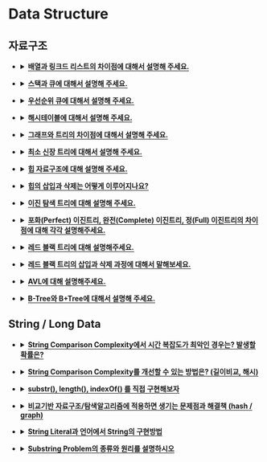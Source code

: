 # Data Structure

<div class="page-body">
   <h2>자료구조</h2>
   <ul>
      <li>
         <details>
            <summary><span style="border-bottom:0.05em solid"><strong>배열과 링크드 리스트의 차이점에 대해서 설명해 주세요.</strong></span></summary>
            <p>배열은 메모리에 할당될 때 연속적인 데이터 공간에 할당이 됩니다.</p>
            <p>데이터에 접근할 때 random access가 가능하므로 빠르지만, 삽입 삭제 시에나 배열의 크기를 유동적으로 변하기 어렵습니다.</p>
            <p>링크드 리스트는 메모리에 할당될 때 흩어져서 저장됩니다.</p>
            <p>처음에 크기를 지정해주지 않아도되며 삽입 삭제가 빠르지만 검색시 순차접근을 통해서 접근해야하므로 느립니다.</p>
         </details>
      </li>
   </ul>
   <ul>
      <li>
         <details>
            <summary><span style="border-bottom:0.05em solid"><strong>스택과 큐에 대해서 설명해 주세요.</strong></span></summary>
            <p><strong>스택</strong></p>
            <ul>
               <li>가장 마지막으로 들어온 자료가 먼저 나가는 후입선출(LIFO)</li>
            </ul>
            <ul>
               <li>ex) 재귀 알고리즘, 함수의 스택프레임 저장, 뒤로가기</li>
            </ul>
            <p><strong>큐</strong></p>
            <ul>
               <li>먼저 들어온 자료가 먼저 나가는 선입선출(FIFO)</li>
            </ul>
            <ul>
               <li>데이터가 들어간 순서대로 처리되어야 할 때 사용</li>
            </ul>
            <ul>
               <li>ex) BFS, 프로세스 관리, CPU 스케줄링</li>
            </ul>
         </details>
      </li>
   </ul>
   <ul>
      <li>
         <details>
            <summary><span style="border-bottom:0.05em solid"><strong>우선순위 큐에 대해서 설명해 주세요.</strong></span></summary>
            <ul>
               <li>우선순위를 가지고 있는 큐</li>
            </ul>
         </details>
      </li>
   </ul>
   <ul>
      <li>
         <details>
            <summary><span style="border-bottom:0.05em solid"><strong>해시테이블에 대해서 설명해 주세요.</strong></span></summary>
            <ul>
               <li>key-value를 함께 저장하는 자료구조</li>
            </ul>
            <ul>
               <li>key를 통해 value값을 얻어냄</li>
            </ul>
            <ul>
               <li>key, hash function, hash, value로 이루어짐</li>
            </ul>
            <ul>
               <li>서로 다른 키의 해시값이 동일하게 나오는 경우 해시 충돌이 일어난다</li>
            </ul>
            <p><strong>장점</strong></p>
            <ul>
               <li>적은 리소스로 많은 데이터를 효율적으로 관리 가능</li>
            </ul>
            <ul>
               <li>배열 인덱스를 사용하므로 검색, 삽입, 삭제가 빠르다</li>
            </ul>
            <p><strong>단점</strong></p>
            <ul>
               <li>충돌 발생 가능성</li>
            </ul>
            <ul>
               <li>공간 복잡도 증가</li>
            </ul>
            <ul>
               <li>들어온 순서 무시</li>
            </ul>
            <p><strong>해시 알고리즘</strong></p>
            <ul>
               <li>Chaining</li>
            </ul>
            <ul>
               <li>개방 주소법 - 선형 조사, 2차 조사, 이중 해싱</li>
            </ul>
         </details>
      </li>
   </ul>
   <ul>
      <li>
         <details>
            <summary><span style="border-bottom:0.05em solid"><strong>그래프와 트리의 차이점에 대해서 설명해 주세요.</strong></span></summary>
            <p><strong>그래프</strong></p>
            <ul>
               <li>정점과 간선을 모아놓은 자료구조</li>
            </ul>
            <ul>
               <li>연결되어있는 객체 간의 관계 표현 가능</li>
            </ul>
            <ul>
               <li>무방향/방향 가능</li>
            </ul>
            <ul>
               <li>self-loop, cycle 가능</li>
            </ul>
            <ul>
               <li>EX) 지도, 지하철 노선도, 회로</li>
            </ul>
            <p><strong>트리</strong></p>
            <ul>
               <li>계층 구조를 가지는 그래프의 한 형태</li>
            </ul>
            <ul>
               <li>하나의 루트 노드를 가짐</li>
            </ul>
            <ul>
               <li>loop, cycle 불가능</li>
            </ul>
            <figure/></a></figure>
         </details>
      </li>
   </ul>
   <ul>
      <li>
         <details>
            <summary><span style="border-bottom:0.05em solid"><strong>최소 신장 트리에 대해서 설명해 주세요.</strong></span></summary>
            <ul>
               <li>모든 노드를 잇는 신장 트리에서 간선의 가중치 합이 최솟값인 트리</li>
            </ul>
            <ul>
               <li>EX) 도로 건설, 전기 회로, 통신, 배관</li>
            </ul>
         </details>
      </li>
   </ul>
   <ul>
      <li>
         <details>
            <summary><span style="border-bottom:0.05em solid"><strong>힙 자료구조에 대해 설명해 주세요.</strong></span></summary>
            <ul>
               <li>완전 이진 트리의 일종</li>
            </ul>
            <ul>
               <li>우선순위큐에 사용</li>
            </ul>
            <ul>
               <li>최댓값이나 최솟값을 빠르게 찾을 수 있음</li>
            </ul>
            <ul>
               <li>중복된 값 허용</li>
            </ul>
         </details>
      </li>
   </ul>
   <ul>
      <li>
         <details>
            <summary><span style="border-bottom:0.05em solid"><strong>힙의 삽입과 삭제는 어떻게 이루어지나요?</strong></span></summary>
            <p><strong>삽입</strong></p>
            <ol>
               <li>마지막에 노드 추가</li>
            </ol>
            <ol>
               <li>부모와 비교 → 부모보다 크면 swap</li>
            </ol>
            <ol>
               <li>2 반복</li>
            </ol>
            <p><strong>삭제</strong></p>
            <ol>
               <li>노드 삭제</li>
            </ol>
            <ol>
               <li>마지막 노드를 부모로 가져옴</li>
            </ol>
            <ol>
               <li>부모가 자식보다 작으면 → 자식 중 큰 값과 swap</li>
            </ol>
            <ol>
               <li>3 반복</li>
            </ol>
         </details>
      </li>
   </ul>
   <ul>
      <li>
         <details>
            <summary><span style="border-bottom:0.05em solid"><strong>이진 탐색 트리에 대해 설명해 주세요.</strong></span></summary>
            <ul>
               <li>이진 트리(탐색이 O(logN)) + 연결리스트(삽입,삭제가 O(1))</li>
            </ul>
            <ul>
               <li>왼쪽 자식에는 부모보다 작은 값</li>
            </ul>
            <ul>
               <li>오른쪽 자식에는 부모보다 큰 값으로 이루어짐</li>
            </ul>
            <ul>
               <li>순회시에는 중위순회를 사용</li>
            </ul>
            <ul>
               <li>중복이 없어야함</li>
            </ul>
            <ul>
               <li>균등 트리인 경우 O(logN), 편향 트리인 경우 O(N)</li>
            </ul>
         </details>
      </li>
   </ul>
   <ul>
      <li>
         <details>
            <summary><span style="border-bottom:0.05em solid"><strong>포화(Perfect) 이진트리, 완전(Complete) 이진트리, 정(Full) 이진트리의 차이점에 대해 각각 설명해주세요.</strong></span></summary>
            <ul>
               <li><strong>포화이진트리 </strong>: 리프노드를 제외한 모든 노드가 두개의 자식을 가지고 있는 트리</li>
            </ul>
            <ul>
               <li><strong>완전이진트리</strong> : 왼쪽부터 차근차근 채워진 이진트리</li>
            </ul>
            <ul>
               <li><strong>정이진트리/적정이진트리</strong> : 노드들이 자식을 0개 혹은 2개만 가지고 있는 이진트리</li>
            </ul>
         </details>
      </li>
   </ul>
   <ul>
      <li>
         <details>
            <summary><span style="border-bottom:0.05em solid"><strong>레드 블랙 트리에 대해 설명해주세요.</strong></span></summary>
         </details>
      </li>
   </ul>
   <ul>
      <li>
         <details>
            <summary><span style="border-bottom:0.05em solid"><strong>레드 블랙 트리의 삽입과 삭제 과정에 대해서 말해보세요.</strong></span></summary>
         </details>
      </li>
   </ul>
   <ul>
      <li>
         <details>
            <summary><span style="border-bottom:0.05em solid"><strong>AVL에 대해 설명해주세요.</strong></span></summary>
            <p>자식들의 좌우 높이차이가 1을 넘지않는 BST</p>
            <p>높이 O(logN)</p>
            <p>탐색, 삽입, 삭제 O(logN)</p>
         </details>
      </li>
   </ul>
   <ul>
      <li>
         <details>
            <summary><span style="border-bottom:0.05em solid"><strong>B-Tree와 B+Tree에 대해서 설명해 주세요.</strong></span></summary>
            <h3>B-Tree</h3>
            <ul>
               <li>하나의 노드에 데이터가 여러개</li>
            </ul>
            <ul>
               <li>한 노드에 최대 M개의 데이터 저장할수 있으면 M차 B-Tree</li>
            </ul>
            <ul>
               <li>M이 짝수냐 홀수냐에 따라 알고리즘이 다름</li>
            </ul>
            <ul>
               <li>자식 노드가 2개 이상 가능</li>
            </ul>
            <ul>
               <li>키 중복 없음</li>
            </ul>
            <p><strong>규칙</strong></p>
            <ol>
               <li>노드의 데이터 수가 N이면 자식의 수는 N+1이다.</li>
            </ol>
            <ol>
               <li>노드의 데이터는 정렬된 상태이다</li>
            </ol>
            <ol>
               <li>데이터는 중복될 수 없다.</li>
            </ol>
            <figure/></a></figure>
            <p></p>
            <h3>B+Tree</h3>
            <ul>
               <li>노드에 key만 담아두고, leaf 노드에 key와 data 저장</li>
            </ul>
            <ul>
               <li>모든 값을 leaf에 있고, 나머지는 데이터를 위한 방향성을 제공</li>
            </ul>
            <ul>
               <li>리프 노드끼리 Linked List로 연결되어있음</li>
            </ul>
            <ul>
               <li>하나의 노드에 많은 key를 담을 수 있으므로 트리의 높이는 더 낮아짐(cache hit을 높임)</li>
            </ul>
            <ul>
               <li>키 중복 가능</li>
            </ul>
            <ul>
               <li>리프 노드에서 선형 탐색</li>
            </ul>
            <figure/></a></figure>
         </details>
      </li>
   </ul>
   <p></p>
   <h2>String / Long Data</h2>
   <ul>
      <li>
         <details>
            <summary><span style="border-bottom:0.05em solid"><strong>String Comparison Complexity에서 시간 복잡도가 최악인 경우는? 발생할 확률은?</strong></span></summary>
         </details>
      </li>
   </ul>
   <ul>
      <li>
         <details>
            <summary><span style="border-bottom:0.05em solid"><strong>String Comparison Complexity를 개선할 수 있는 방법은? (길이비교, 해시)</strong></span></summary>
         </details>
      </li>
   </ul>
   <ul>
      <li>
         <details>
            <summary><span style="border-bottom:0.05em solid"><strong>substr(), length(), indexOf() 를 직접 구현해보자</strong></span></summary>
         </details>
      </li>
   </ul>
   <ul>
      <li>
         <details>
            <summary><span style="border-bottom:0.05em solid"><strong>비교기반 자료구조/탐색알고리즘에 적용하면 생기는 문제점과 해결책 (hash / graph)</strong></span></summary>
         </details>
      </li>
   </ul>
   <ul>
      <li>
         <details>
            <summary><span style="border-bottom:0.05em solid"><strong>String Literal과 언어에서 String의 구현방법</strong></span></summary>
         </details>
      </li>
   </ul>
   <ul>
      <li>
         <details>
            <summary><span style="border-bottom:0.05em solid"><strong>Substring Problem의 종류와 원리를 설명하시오</strong></span></summary>
            <ol>
               <li>Brute Force</li>
            </ol>
            <ol>
               <li>KMP</li>
            </ol>
            <ol>
               <li>Rabin-Karp</li>
            </ol>
         </details>
      </li>
   </ul>
</div>
